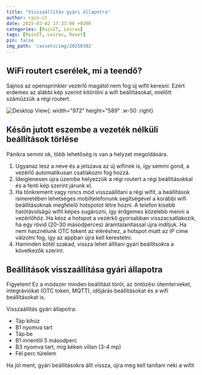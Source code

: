 ```yaml
---
title: "Visszaállítás gyári állapotra"
author: rain-it
date: 2025-03-02 17:33:00 +0200
categories: [RainIT, Leiras]
tags: [RainIT, Leiras, Reset]
pin: false
img_path: '/assets/img/20250302'
---
```


## WiFi routert cserélek, mi a teendő?

Sajnos az opensprinkler vezérlő magától nem fog új wifit keresni.
Ezért erdemes az alábbi kép szerint kitörölni a wifi beállításokat, mielőtt száműzzük a régi routert.

![Desktop View](/001.jpg){: width="972" height="589" .w-50 .right}

## Későn jutott eszembe a vezeték nélküli beállítások törlése
Pánikra semmi ok, több lehetőség is van a helyzet megoldására.
1. Ugyanaz lesz a neve és a jelszava az új wifinek is, így semmi gond, a vezérlő automatikusan csatlakozni fog hozzá.
2. Ideiglenesen újra üzembe helyezzük a régi routert a régi beállításokkal és a fenti kép szerint járunk el.
3. Ha tönkrement vagy nincs mód visszaállítani a régi wifit, a beállítások ismeretében lehetséges mobiltelefonunk segítségével a korábbi wifi beállításoknak megfelelő hotspotot létre hozni. A telefon kisebb hatótávolságú wifit képes sugározni, így érdgemes közelebb menni a vezérlőhöz. Ha kész a hotspot a vezérkő gyorsabban visszacsatlakozik, ha egy rövid (20-30 másodperces) áramtalanítással újra indítjuk. Ha nem hasznélunk OTC tokent az eléréshez, a hotspot miatt az IP címe válzotni fog, így az appban újra kell kerestetni.
4. Haminden kötél szakad, vissza lehet állítani gyári beállítsokra a következők szerint.


## Beállítások visszaállítása gyári állapotra

Figyelem! Ez a módszer minden beállítást töröl, az öntözési ütemterveket, integráviókat (OTC token, MQTT), időjárás beállításokat és a wifi beállításokat is.

Visszaállítás gyári állapotra:
- Táp kihúz
- B1 nyomva tart
- Táp be
- B1 innentől 5 másodperc
- B3 nyomva tart, míg kéken villan (3-4 mp)
- Fél perc türelem
 
Ha jól ment, gyári beállításokra állt vissza, újra meg kell tanítani neki a wifit
